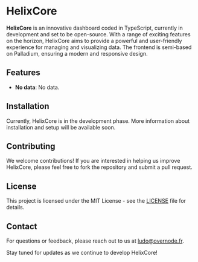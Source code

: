 # HelixCore

**HelixCore** is an innovative dashboard coded in TypeScript, currently in development and set to be open-source. With a range of exciting features on the horizon, HelixCore aims to provide a powerful and user-friendly experience for managing and visualizing data. The frontend is semi-based on Palladium, ensuring a modern and responsive design.

## Features

- **No data**: No data.

## Installation

Currently, HelixCore is in the development phase. More information about installation and setup will be available soon.

## Contributing

We welcome contributions! If you are interested in helping us improve HelixCore, please feel free to fork the repository and submit a pull request.

## License

This project is licensed under the MIT License - see the [LICENSE](LICENSE) file for details.

## Contact

For questions or feedback, please reach out to us at [ludo@overnode.fr](ludo@overnode.fr).

Stay tuned for updates as we continue to develop HelixCore!
